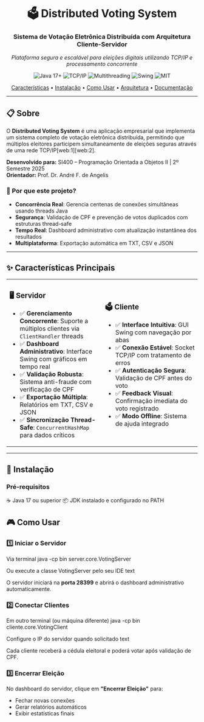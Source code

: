 <div align="center">

# 🗳️ Distributed Voting System

### Sistema de Votação Eletrônica Distribuída com Arquitetura Cliente-Servidor

*Plataforma segura e escalável para eleições digitais utilizando TCP/IP e processamento concorrente*

<img src="https://img.shields.io/badge/Java-17+-ED8B00?style=for-the-badge&logo=openjdk&logoColor=white" alt="Java 17+" />
<img src="https://img.shields.io/badge/TCP/IP-Sockets-0078D7?style=for-the-badge&logo=cisco&logoColor=white" alt="TCP/IP" />
<img src="https://img.shields.io/badge/Multithreading-Active-00D084?style=for-the-badge&logo=java&logoColor=white" alt="Multithreading" />
<img src="https://img.shields.io/badge/GUI-Swing-5382A1?style=for-the-badge&logo=java&logoColor=white" alt="Swing" />
<img src="https://img.shields.io/badge/License-MIT-yellow?style=for-the-badge" alt="MIT" />

[Características](#-características-principais) •
[Instalação](#-instalação) •
[Como Usar](#-como-usar) •
[Arquitetura](#-arquitetura) •
[Documentação](#-documentação)

</div>

---

## 📋 Sobre

O **Distributed Voting System** é uma aplicação empresarial que implementa um sistema completo de votação eletrônica distribuída, permitindo que múltiplos eleitores participem simultaneamente de eleições seguras através de uma rede TCP/IP[web:1][web:2].

**Desenvolvido para:** SI400 – Programação Orientada a Objetos II | 2º Semestre 2025  
**Orientador:** Prof. Dr. André F. de Angelis

### 🎯 Por que este projeto?

- **Concorrência Real**: Gerencia centenas de conexões simultâneas usando threads Java
- **Segurança**: Validação de CPF e prevenção de votos duplicados com estruturas thread-safe
- **Tempo Real**: Dashboard administrativo com atualização instantânea dos resultados
- **Multiplataforma**: Exportação automática em TXT, CSV e JSON

---

## ✨ Características Principais

<table>
<tr>
<td width="50%">

### 🖥️ Servidor

- ✅ **Gerenciamento Concorrente**: Suporte a múltiplos clientes via `ClientHandler` threads
- ✅ **Dashboard Administrativo**: Interface Swing com gráficos em tempo real
- ✅ **Validação Robusta**: Sistema anti-fraude com verificação de CPF
- ✅ **Exportação Múltipla**: Relatórios em TXT, CSV e JSON
- ✅ **Sincronização Thread-Safe**: `ConcurrentHashMap` para dados críticos

</td>
<td width="50%">

### 🗳️ Cliente

- ✅ **Interface Intuitiva**: GUI Swing com navegação por abas
- ✅ **Conexão Estável**: Socket TCP/IP com tratamento de erros
- ✅ **Autenticação Segura**: Validação de CPF antes do voto
- ✅ **Feedback Visual**: Confirmação imediata do voto registrado
- ✅ **Modo Offline**: Sistema de ajuda integrado

</td>
</tr>
</table>

---

## 🚀 Instalação

### Pré-requisitos

☕ Java 17 ou superior
📦 JDK instalado e configurado no PATH
## 🎮 Como Usar

### 1️⃣ Iniciar o Servidor

Via terminal
java -cp bin server.core.VotingServer

Ou execute a classe VotingServer pelo seu IDE
text

O servidor iniciará na **porta 28399** e abrirá o dashboard administrativo automaticamente.

### 2️⃣ Conectar Clientes

Em outro terminal (ou máquina diferente)
java -cp bin cliente.core.VotingClient

Configure o IP do servidor quando solicitado
text

Cada cliente receberá a cédula eleitoral e poderá votar após validação de CPF.

### 3️⃣ Encerrar Eleição

No dashboard do servidor, clique em **"Encerrar Eleição"** para:
- Fechar novas conexões
- Gerar relatórios automáticos
- Exibir estatísticas finais

